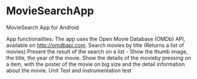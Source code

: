 # MovieSearchApp
MovieSearch App for Android

App functionalities:
The app uses the Open Movie Database (OMDb) API, available on http://omdbapi.com.
Search movies by title (Returns a list of movies)
Present the result of the search on a list - Show the thumb image, the title, the year of the movie. 
Show the details of the movieby pressing on a item, with the poster of the movie on big size and the detail information about the movie.
Unit Test and instrumentation test
